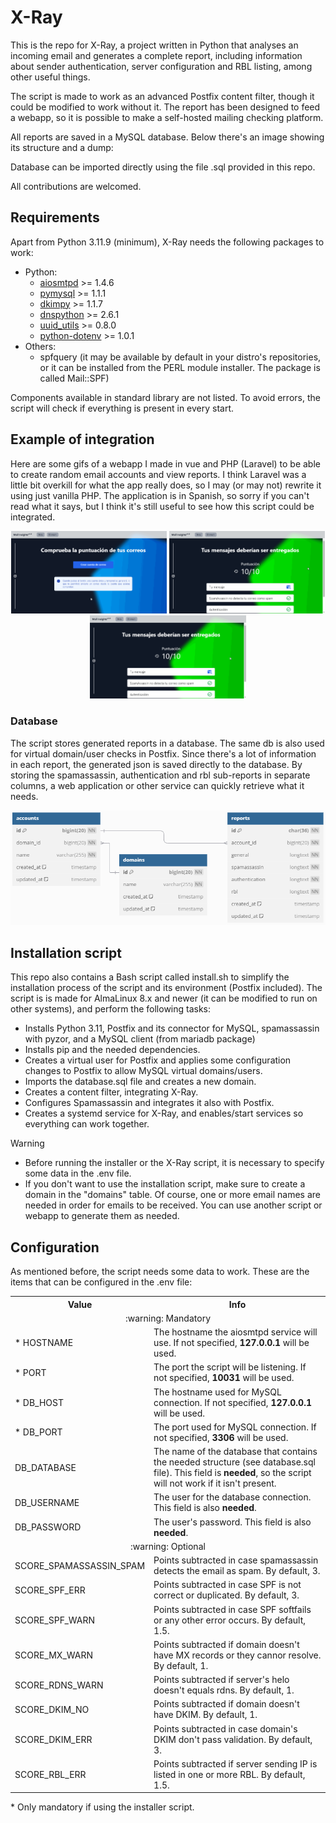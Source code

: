 # X-Ray

This is the repo for X-Ray, a project written in Python that analyses an incoming email and generates a complete report, including information about sender authentication, server configuration and RBL listing, among other useful things.

The script is made to work as an advanced Postfix content filter, though it could be modified to work without it. The report has been designed to feed a webapp, so it is possible to make a self-hosted mailing checking platform.

All reports are saved in a MySQL database. Below there's an image showing its structure and a dump:

Database can be imported directly using the file .sql provided in this repo.

All contributions are welcomed.

## Requirements

Apart from Python 3.11.9 (minimum), X-Ray needs the following packages to work:

- Python:
  - [aiosmtpd](https://pypi.org/project/aiosmtpd/) >= 1.4.6
  - [pymysql](https://pypi.org/project/pymysql/) >= 1.1.1
  - [dkimpy](https://pypi.org/project/dkimpy/) >= 1.1.7
  - [dnspython](https://pypi.org/project/dnspython/) >= 2.6.1
  - [uuid_utils](https://pypi.org/project/uuid-utils/) >= 0.8.0
  - [python-dotenv](https://pypi.org/project/python-dotenv/) >= 1.0.1
- Others:
  - spfquery (it may be available by default in your distro's repositories, or it can be installed from the PERL module installer. The package is called Mail::SPF)

Components available in standard library are not listed. To avoid errors, the script will check if everything is present in every start.

## Example of integration

Here are some gifs of a webapp I made in vue and PHP (Laravel) to be able to create random email accounts and view reports. I think Laravel was a little bit overkill for what the app really does, so I may (or may not) rewrite it using just vanilla PHP. The application is in Spanish, so sorry if you can't read what it says, but I think it's still useful to see how this script could be integrated.

<div align="center">
  <img width="49.5%" src="/assets/mail_insights_xray1.gif"/>
  <img width="49.5%" src="/assets/mail_insights_xray2.gif"/>
  <img width="49.5%" src="/assets/mail_insights_xray3.gif"/>
</div>

### Database

The script stores generated reports in a database. The same db is also used for virtual domain/user checks in Postfix. Since there's a lot of information in each report, the generated json is saved directly to the database. By storing the spamassassin, authentication and rbl sub-reports in separate columns, a web application or other service can quickly retrieve what it needs.

<div align="center">
  <img src="/assets/database_tables.png" alt="Screenshot of the database schema"/>
</div>

## Installation script

This repo also contains a Bash script called install.sh to simplify the installation process of the script and its environment (Postfix included). The script is is made for AlmaLinux 8.x and newer (it can be modified to run on other systems), and perform the following tasks:

- Installs Python 3.11, Postfix and its connector for MySQL, spamassassin with pyzor, and a MySQL client (from mariadb package)
- Installs pip and the needed dependencies.
- Creates a virtual user for Postfix and applies some configuration changes to Postfix to allow MySQL virtual domains/users.
- Imports the database.sql file and creates a new domain.
- Creates a content filter, integrating X-Ray.
- Configures Spamassassin and integrates it also with Postfix.
- Creates a systemd service for X-Ray, and enables/start services so everything can work together.

> [!WARNING]
> * Before running the installer or the X-Ray script, it is necessary to specify some data in the .env file.
> * If you don't want to use the installation script, make sure to create a domain in the "domains" table. Of course, one or more email names are needed in order for emails to be received. You can use another script or webapp to generate them as needed.

## Configuration

As mentioned before, the script needs some data to work. These are the items that can be configured in the .env file:

<table>
  <tr><th>Value</th><th>Info</th></tr>

  <tr><td colspan="2" align="center">:warning: Mandatory</td></tr>
  <tr><td>* HOSTNAME</td><td>The hostname the aiosmtpd service will use. If not specified, <strong>127.0.0.1</strong> will be used.</td></tr>
  <tr><td>* PORT</td><td>The port the script will be listening. If not specified, <strong>10031</strong> will be used.</td></tr>
  <tr><td>* DB_HOST</td><td>The hostname used for MySQL connection. If not specified, <strong>127.0.0.1</strong> will be used.</td></tr>
  <tr><td>* DB_PORT</td><td>The port used for MySQL connection. If not specified, <strong>3306</strong> will be used.</td></tr>
  <tr><td>DB_DATABASE</td><td>The name of the database that contains the needed structure (see database.sql file). This field is <strong>needed</strong>, so the script will not work if it isn't present.</td></tr>
  <tr><td>DB_USERNAME</td><td> The user for the database connection. This field is also <strong>needed</strong>.</td></tr>
  <tr><td>DB_PASSWORD</td><td>The user's password. This field is also <strong>needed</strong>.</td></tr>

  <tr><td colspan="2" align="center">:warning: Optional</td></tr>
  <tr><td>SCORE_SPAMASSASSIN_SPAM</td><td>Points subtracted in case spamassassin detects the email as spam. By default, 3.</td></tr>
  <tr><td>SCORE_SPF_ERR</td><td>Points subtracted in case SPF is not correct or duplicated. By default, 3.</td></tr>
  <tr><td>SCORE_SPF_WARN</td><td>Points subtracted in case SPF softfails or any other error occurs. By default, 1.5.</td></tr>
  <tr><td>SCORE_MX_WARN</td><td>Points subtracted if domain doesn't have MX records or they cannor resolve. By default, 1.</td></tr>
  <tr><td>SCORE_RDNS_WARN</td><td>Points subtracted if server's helo doesn't equals rdns. By default, 1.</td></tr>
  <tr><td>SCORE_DKIM_NO</td><td>Points subtracted if domain doesn't have DKIM. By default, 1.</td></tr>
  <tr><td>SCORE_DKIM_ERR</td><td>Points subtracted in case domain's DKIM don't pass validation. By default, 3.</td></tr>
  <tr><td>SCORE_RBL_ERR</td><td>Points subtracted if server sending IP is listed in one or more RBL. By default, 1.5.</td></tr>
</table>

\* Only mandatory if using the installer script.
